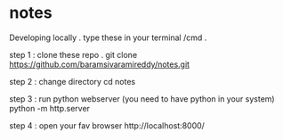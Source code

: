 # notes


Developing locally .
type these in your terminal /cmd .


step 1 : clone these repo .
    git clone https://github.com/baramsivaramireddy/notes.git
    
    
step 2 : change directory 
    cd notes 
    
    
step 3 : run python webserver (you need to have python in your system)
    python -m http.server 

step 4 : open your fav browser 
   http://localhost:8000/

